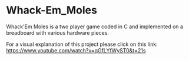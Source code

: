 # Whack-Em_Moles

Whack'Em Moles is a two player game coded in C and implemented on a breadboard with various hardware pieces. 

For a visual explanation of this project please click on this link: https://www.youtube.com/watch?v=qGfLYfWyST0&t=21s
